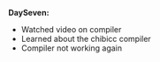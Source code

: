 **DaySeven:**
- Watched video on compiler
- Learned about the chibicc compiler
- Compiler not working again
